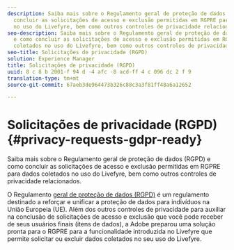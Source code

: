 ```yaml
---
description: Saiba mais sobre o Regulamento geral de proteção de dados (RGPD) e como
  concluir as solicitações de acesso e exclusão permitidas em RGPRE para dados coletados
  no uso do Livefyre, bem como outros controles de privacidade relacionados.
seo-description: Saiba mais sobre o Regulamento geral de proteção de dados (RGPD)
  e como concluir as solicitações de acesso e exclusão permitidas em RGPRE para dados
  coletados no uso do Livefyre, bem como outros controles de privacidade relacionados.
seo-title: Solicitações de privacidade (RGPD)
solution: Experience Manager
title: Solicitações de privacidade (RGPD)
uuid: 8 c 8 b 2001-f 94 d -4 afc -8 acd-ff 4 c 096 dc 2 f 9
translation-type: tm+mt
source-git-commit: 67aeb3de964473b326c88c3a3f81ff48a6a12652

---
```



# Solicitações de privacidade (RGPD){#privacy-requests-gdpr-ready}

Saiba mais sobre o Regulamento geral de proteção de dados (RGPD) e como concluir as solicitações de acesso e exclusão permitidas em RGPRE para dados coletados no uso do Livefyre, bem como outros controles de privacidade relacionados.

O Regulamento [geral de proteção de dados (RGPD)](https://adobe.io/apis/cloudplatform/gdpr.html) é um regulamento destinado a reforçar e unificar a proteção de dados para indivíduos na União Europeia (UE). Além dos outros controles de privacidade para auxiliar na conclusão de solicitações de acesso e exclusão que você pode receber de seus usuários finais (itens de dados), a Adobe preparou uma solução pronta para o RGPRE para a funcionalidade introduzida no Livefyre que permite solicitar ou excluir dados coletados no seu uso do Livefyre.
